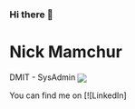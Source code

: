 ### Hi there 👋
<h1> Nick Mamchur </h1>
<text xmlns="http://www.w3.org/2000/svg" x="895" y="140" transform="scale(.1)" fill="#fff" textLength="970">DMIT - SysAdmin</text>
<img align="center" src="https://github-readme-stats.vercel.app/api/?username=nickmamchur&theme=<THEME_NAME>" />


<!-- Actual text -->

You can find me on [![LinkedIn]

<!-- Icons -->

[1.2]: https://raw.githubusercontent.com/MartinHeinz/MartinHeinz/master/linkedin-3-16.png 
<!-- Links to your social media accounts -->


[1]: https://www.linkedin.com/in/nick-mamchur/
